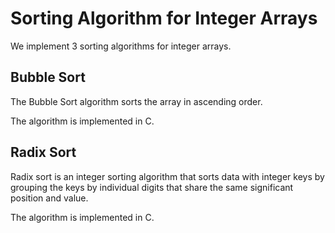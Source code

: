 # Sorting Algorithm for Integer Arrays

We implement 3 sorting algorithms for integer arrays.

## Bubble Sort

The Bubble Sort algorithm sorts the array in ascending order.

The algorithm is implemented in C.

## Radix Sort

Radix sort is an integer sorting algorithm that sorts data with integer keys by grouping the keys by individual digits that share the same significant position and value.

The algorithm is implemented in C.
